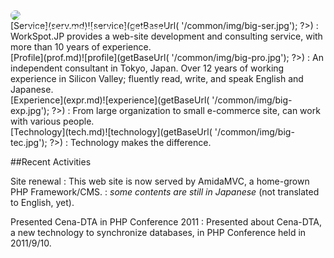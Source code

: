 <div class="span" style="position: relative; ">
<div class="span8" style="position: absolute; top 60px; margin: 10px; padding: 10px; color: white; ">
    connecting people and technology.</div>
<img src="<?php echo $_ctrl->getBaseUrl( '/common/img/DSC_1265.jpg'); ?>" style="border-radius:8px; ">
</div>

<div class="dtBox span4" markdown="1">
[Service](serv.md)![service](<?php echo $_ctrl->getBaseUrl( '/common/img/big-ser.jpg'); ?>)
: WorkSpot.JP provides a web-site development and consulting service, with more than 10 years of experience.
</div>

<div class="dtBox span4" markdown="1">
[Profile](prof.md)![profile](<?php echo $_ctrl->getBaseUrl( '/common/img/big-pro.jpg'); ?>)
: An independent consultant in Tokyo, Japan. Over 12 years of working experience in Silicon Valley; fluently read, write, and speak English and Japanese.
</div>

<div class="dtBox span4" markdown="1">
[Experience](expr.md)![experience](<?php echo $_ctrl->getBaseUrl( '/common/img/big-exp.jpg'); ?>)
: From large organization to small e-commerce site, can work with various people.
</div>

<div class="dtBox span4" markdown="1">
[Technology](tech.md)![technology](<?php echo $_ctrl->getBaseUrl( '/common/img/big-tec.jpg'); ?>)
: Technology makes the difference.
</div>

##Recent Activities

Site renewal
: This web site is now served by AmidaMVC, a home-grown PHP Framework/CMS.
: _some contents are still in Japanese_ (not translated to English, yet).

Presented Cena-DTA in PHP Conference 2011
: Presented about Cena-DTA, a new technology to synchronize databases, in PHP Conference held in 2011/9/10.
